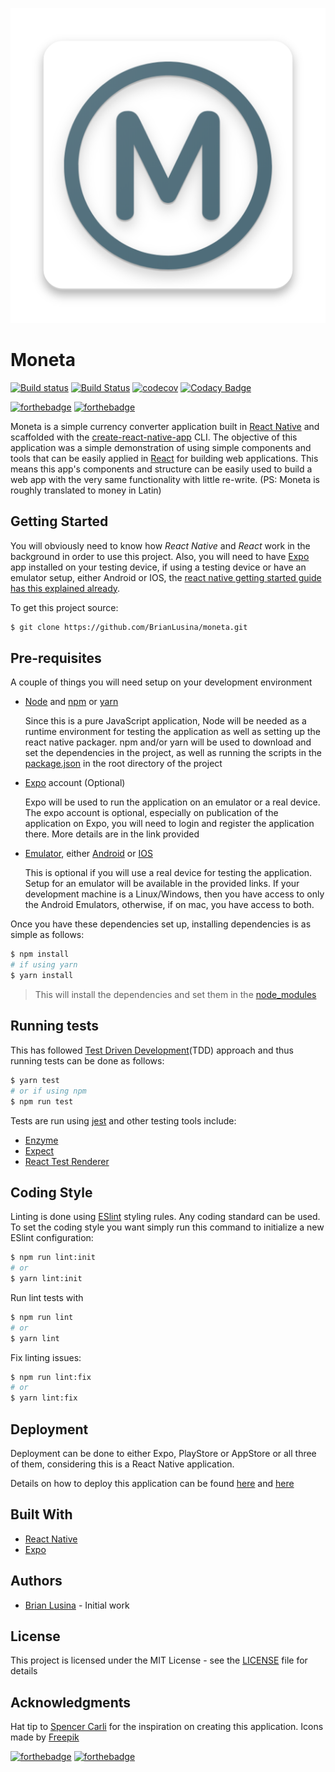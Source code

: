 ![moneta_logo](./assets/web_hi_res_512.png)

# Moneta

[![Build status](https://build.appcenter.ms/v0.1/apps/74cd0001-10c9-4f9a-932b-1ecbd4adc2e3/branches/develop/badge)](https://appcenter.ms)
[![Build Status](https://travis-ci.org/BrianLusina/moneta.svg?branch=master)](https://travis-ci.org/BrianLusina/moneta)
[![codecov](https://codecov.io/gh/BrianLusina/moneta/branch/master/graph/badge.svg)](https://codecov.io/gh/BrianLusina/moneta)
[![Codacy Badge](https://api.codacy.com/project/badge/Grade/037db7c2c1ae43bd9d4086b78b6e964e)](https://www.codacy.com/app/BrianLusina/moneta?utm_source=github.com&amp;utm_medium=referral&amp;utm_content=BrianLusina/moneta&amp;utm_campaign=Badge_Grade)

[![forthebadge](http://forthebadge.com/images/badges/uses-js.svg)](http://forthebadge.com)
[![forthebadge](http://forthebadge.com/images/badges/built-for-android.svg)](http://forthebadge.com)

Moneta is a simple currency converter application built in [React Native](https://facebook.github.io/react-native/) and scaffolded with the [create-react-native-app](https://github.com/react-community/create-react-native-app) CLI. The objective of this application was a simple demonstration of using simple components and tools that can be easily applied in [React](https://facebook.github.io/react) for building web applications. This means this app's components and structure can be easily used to build a web app with the very same functionality with little re-write. 
(PS: Moneta is roughly translated to money in Latin)

## Getting Started

You will obviously need to know how *React Native* and *React* work in the background in order to use this project. Also, you will need to have [Expo](https://expo.io/) app installed on your testing device, if using a testing device or have an emulator setup, either Android or IOS, the [react native getting started guide has this explained already](https://facebook.github.io/react-native/docs/getting-started.html).

To get this project source:

```bash
$ git clone https://github.com/BrianLusina/moneta.git
```

## Pre-requisites

A couple of things you will need setup on your development environment

+ [Node](https://nodejs.org/en/) and [npm](https://www.npmjs.com/) or [yarn](https://yarnpkg.com/en/)
  
  Since this is a pure JavaScript application, Node will be needed as a runtime environment for testing the application as well as setting up the react native packager. npm and/or yarn will be used to download and set the dependencies in the project, as well as running the scripts in the [package.json](./package.json) in the root directory of the project
  
+ [Expo](https://expo.io/) account (Optional)
  
  Expo will be used to run the application on an emulator or a real device. The expo account is optional, especially on publication of the application on Expo, you will need to login and register the application there. More details are in the link provided

+ [Emulator](https://en.wikipedia.org/wiki/Emulator), either [Android](https://developer.android.com/studio/run/emulator.html) or [IOS](https://developer.apple.com/library/content/documentation/IDEs/Conceptual/iOS_Simulator_Guide/Introduction/Introduction.html)

  This is optional if you will use a real device for testing the application. Setup for an emulator will be available in the provided links. If your development machine is a Linux/Windows, then you have access to only the Android Emulators, otherwise, if on mac, you have access to both.
  
  
Once you have these dependencies set up, installing dependencies is as simple as follows:

```bash
$ npm install
# if using yarn
$ yarn install
```
> This will install the dependencies and set them in the [node_modules](./node_modules)

## Running tests

This has followed [Test Driven Development](https://en.wikipedia.org/wiki/Test-driven_development)(TDD) approach and thus running tests can be done as follows:

```bash
$ yarn test
# or if using npm
$ npm run test
```

Tests are run using [jest](https://facebook.github.io/jest/) and other testing tools include:
+ [Enzyme](http://airbnb.io/enzyme/)
+ [Expect](http://facebook.github.io/jest/docs/en/expect.html#expectvalue)
+ [React Test Renderer](https://www.npmjs.com/package/react-test-renderer)

## Coding Style

Linting is done using [ESlint](https://eslint.org/) styling rules. Any coding standard can be used. To set the coding style you want simply run this command to initialize a new ESlint configuration:

````bash
$ npm run lint:init
# or
$ yarn lint:init
````

Run lint tests with

```bash
$ npm run lint
# or
$ yarn lint
```

Fix linting issues:

```bash
$ npm run lint:fix
# or
$ yarn lint:fix
```

## Deployment

Deployment can be done to either Expo, PlayStore or AppStore or all three of them, considering this is a React Native application.

Details on how to deploy this application can be found [here](https://docs.expo.io/versions/latest/guides/building-standalone-apps.html) and [here](https://github.com/react-community/create-react-native-app/blob/master/EJECTING.md)


## Built With

+ [React Native](https://facebook.github.io/react-native/)
+ [Expo](https://expo.io/)


## Authors

+ [Brian Lusina](https://github.com/BrianLusina) - Initial work

## License

This project is licensed under the MIT License - see the [LICENSE](./LICENSE) file for details


## Acknowledgments

Hat tip to [Spencer Carli](https://github.com/spencercarli) for the inspiration on creating this application.
Icons made by [Freepik](http://www.freepik.com")


[![forthebadge](http://forthebadge.com/images/badges/built-with-love.svg)](http://forthebadge.com)
[![forthebadge](http://forthebadge.com/images/badges/built-by-developers.svg)](http://forthebadge.com)
